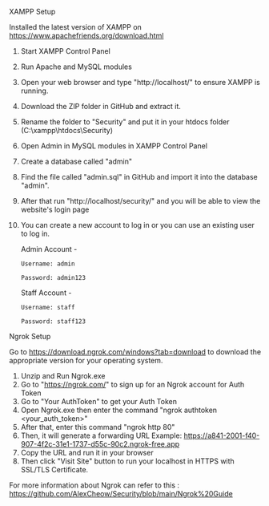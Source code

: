 XAMPP Setup

Installed the latest version of XAMPP on https://www.apachefriends.org/download.html
1) Start XAMPP Control Panel
2) Run Apache and MySQL modules
3) Open your web browser and type "http://localhost/" to ensure XAMPP is running.
4) Download the ZIP folder in GitHub and extract it.
5) Rename the folder to "Security" and put it in your htdocs folder (C:\xampp\htdocs\Security)
6) Open Admin in MySQL modules in XAMPP Control Panel
7) Create a database called "admin"
8) Find the file called "admin.sql" in GitHub and import it into the database "admin".
9) After that run "http://localhost/security/" and you will be able to view the website's login page
10) You can create a new account to log in or you can use an existing user to log in.

    Admin Account -
    
        Username: admin
    
        Password: admin123

    Staff Account -
    
        Username: staff
    
        Password: staff123

Ngrok Setup

Go to https://download.ngrok.com/windows?tab=download to download the appropriate version for your operating system.
1) Unzip and Run Ngrok.exe
2) Go to "https://ngrok.com/" to sign up for an Ngrok account for Auth Token
3) Go to "Your AuthToken" to get your Auth Token
4) Open Ngrok.exe then enter the command "ngrok authtoken <your_auth_token>"
5) After that, enter this command "ngrok http 80"
6) Then, it will generate a forwarding URL
Example: https://a841-2001-f40-907-4f2c-31e1-1737-d55c-90c2.ngrok-free.app
7) Copy the URL and run it in your browser
8) Then click "Visit Site" button to run your localhost in HTTPS with SSL/TLS Certificate.

For more information about Ngrok can refer to this :
https://github.com/AlexCheow/Security/blob/main/Ngrok%20Guide
